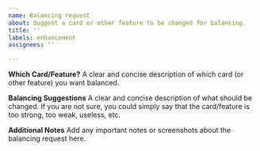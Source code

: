 ```yaml
---
name: Balancing request
about: Suggest a card or other feature to be changed for balancing.
title: ''
labels: enhancement
assignees: ''

---
```


**Which Card/Feature?**
A clear and concise description of which card (or other feature) you want balanced.

**Balancing Suggestions**
A clear and concise description of what should be changed.
If you are not sure, you could simply say that the card/feature is too strong, too weak, useless, etc.

**Additional Notes**
Add any important notes or screenshots about the balancing request here.
